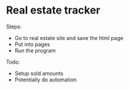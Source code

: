 # Real estate tracker

Steps:
- Go to real estate site and save the html page
- Put into pages
- Run the program

Todo:
- Setup sold amounts
- Potentially do automation

